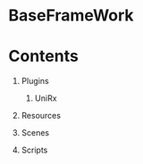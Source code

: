 BaseFrameWork
=============


Contents
========

1. Plugins
    1) UniRx
  
       
2. Resources

3. Scenes

4. Scripts
